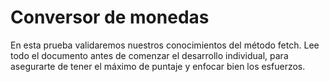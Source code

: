 # Conversor de monedas
En esta prueba validaremos nuestros conocimientos del método fetch.
Lee todo el documento antes de comenzar el desarrollo individual, para asegurarte de tener el máximo de puntaje y enfocar bien los esfuerzos.
